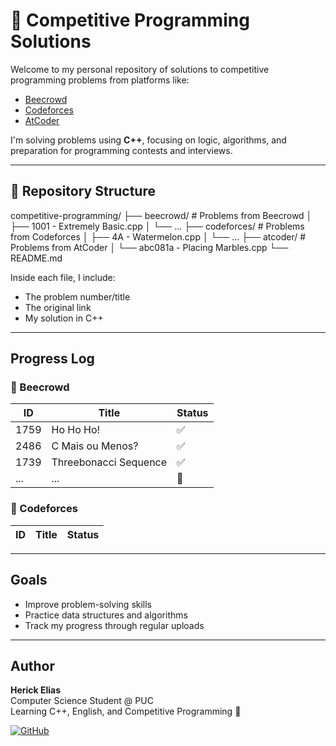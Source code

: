 # 🏁 Competitive Programming Solutions

Welcome to my personal repository of solutions to competitive programming problems from platforms like:

- [Beecrowd](https://www.beecrowd.com.br/)
- [Codeforces](https://codeforces.com/)
- [AtCoder](https://atcoder.jp/)

I'm solving problems using **C++**, focusing on logic, algorithms, and preparation for programming contests and interviews.

---

## 📂 Repository Structure

competitive-programming/
├── beecrowd/        # Problems from Beecrowd
│   ├── 1001 - Extremely Basic.cpp
│   └── ...
├── codeforces/      # Problems from Codeforces
│   ├── 4A - Watermelon.cpp
│   └── ...
├── atcoder/         # Problems from AtCoder
│   └── abc081a - Placing Marbles.cpp
└── README.md

Inside each file, I include:
- The problem number/title
- The original link
- My solution in C++

---

## Progress Log

### 🔹 Beecrowd

| ID    | Title                 | Status |
|-------|-----------------------|--------|
| 1759  | Ho Ho Ho!             | ✅     |
| 2486  | C Mais ou Menos?      | ✅     |
| 1739  | Threebonacci Sequence | ✅     |
| ...   | ...                   | 🚧     |

### 🔹 Codeforces

| ID   | Title                   | Status |
|------|-------------------------|--------|

---

## Goals

- Improve problem-solving skills  
- Practice data structures and algorithms  
- Track my progress through regular uploads

---

## Author

**Herick Elias**  
Computer Science Student @ PUC  
Learning C++, English, and Competitive Programming 🚀

[![GitHub](https://img.shields.io/badge/GitHub-HerickElias-blue?logo=github)](https://github.com/Eri-Elias)
